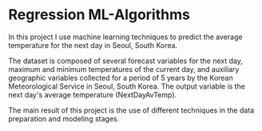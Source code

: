 # Regression ML-Algorithms

In this project I use machine learning techniques to predict the average temperature for the next day in Seoul, South Korea.

The dataset is composed of several forecast variables for the next day, maximum and minimum temperatures of the current day, and auxiliary geographic variables collected for a period of 5 years by the Korean Meteorological Service in Seoul, South Korea. The output variable is the next day's average temperature (NextDayAvTemp).

The main result of this project is the use of different techniques in the data preparation and modeling stages.
